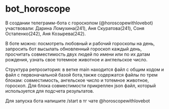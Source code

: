 # bot_horoscope
В создании телеграмм-бота с гороскопом (@horoscopewithlovebot) участвовали: Дарина Ломухина(241), Аня Скуратова(241), Соня Остапенко(242), Аня Козырева(242).

В боте можно: посмотреть любовный и рабочий гороскопы на день, запросить бот высылать обновленный гороскоп каждый день, просчитать совместимость двух людей по имени или по их датам рождения, узнать свое тотемное животное и англельское число.

Структура репрозитория: в ветке main находится файл с общим кодом и файл с первоначальной базой бота,также содержатся файлы по трем блокам: совместимость, ангельское число и тотемное животное, гороскоп. Для блока совместимости прикреплен json файл, который используется для подсчета результатов.

Для запуска бота напишите /start в тг чате @horoscopewithlovebot
